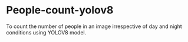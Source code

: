 # People-count-yolov8
To count the number of people in an image irrespective of day and night conditions using YOLOV8 model.
